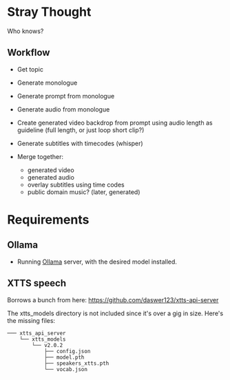 # Stray Thought

Who knows?

## Workflow

- Get topic
- Generate monologue
- Generate prompt from monologue
- Generate audio from monologue
- Create generated video backdrop from prompt using audio length as guideline (full length, or just loop short clip?)
- Generate subtitles with timecodes (whisper)

- Merge together:
  - generated video
  - generated audio
  - overlay subtitles using time codes
  - public domain music? (later, generated)


# Requirements

## Ollama
- Running [Ollama](https://ollama.com/) server, with the desired model installed.

## XTTS speech

Borrows a bunch from here: https://github.com/daswer123/xtts-api-server

The xtts_models directory is not included since it's over a gig in size. Here's
the missing files:

```
─── xtts_api_server
    └── xtts_models
        └── v2.0.2
            ├── config.json
            ├── model.pth
            ├── speakers_xtts.pth
            └── vocab.json
```